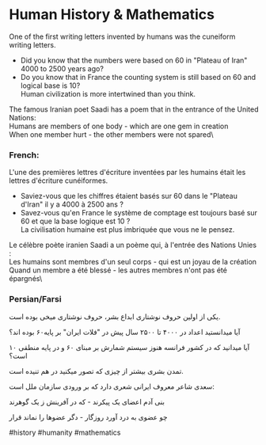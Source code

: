 # Human History & Mathematics
One of the first writing letters invented by humans was the cuneiform writing letters.
- Did you know that the numbers were based on 60 in "Plateau of Iran" 4000 to 2500 years ago?
- Do you know that in France the counting system is still based on 60 and logical base is 10?\
Human civilization is more intertwined than you think.

The famous Iranian poet Saadi has a poem that in the entrance of the United Nations:\
Humans are members of one body - which are one gem in creation\
When one member hurt -  the other members were not spared\

### French:
L'une des premières lettres d'écriture inventées par les humains était les lettres d'écriture cunéiformes.
- Saviez-vous que les chiffres étaient basés sur 60 dans le "Plateau d'Iran" il y a 4000 à 2500 ans ?
- Savez-vous qu'en France le système de comptage est toujours basé sur 60 et que la base logique est 10 ?\
La civilisation humaine est plus imbriquée que vous ne le pensez.

Le célèbre poète iranien Saadi a un poème qui, à l'entrée des Nations Unies :\
Les humains sont membres d'un seul corps - qui est un joyau de la création\
Quand un membre a été blessé - les autres membres n'ont pas été épargnés\

### Persian/Farsi
یکی از اولین حروف نوشتاری ابداع بشر، حروف نوشتاری میخی بوده است.

آیا میدانستید اعداد در ۴۰۰۰ تا ۲۵۰۰ سال پیش در "فلات ایران" بر پایه۶۰ بوده اند؟

آیا میدانید که در کشور فرانسه هنوز سیستم شمارش بر مبنای ۶۰ و در پایه منطقی ۱۰ است؟

تمدن بشری بیشتر از چیزی که تصور میکنید در هم تنیده است.

سعدی شاعر معروف ایرانی شعری دارد که بر ورودی سازمان ملل است:

بنی آدم اعضای یک پیکرند - که در آفرینش ز یک گوهرند

چو عضوی به درد آورد روزگار - دگر عضوها را نماند قرار

#history #humanity #mathematics
